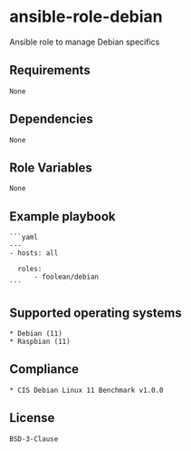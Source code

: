 # ansible-role-debian

Ansible role to manage Debian specifics


## Requirements

    None


## Dependencies

    None


## Role Variables

    None


## Example playbook

    ```yaml
    ---
    - hosts: all

      roles:
          - foolean/debian
    ```


## Supported operating systems

    * Debian (11)
    * Raspbian (11)


## Compliance

    * CIS Debian Linux 11 Benchmark v1.0.0


## License

    BSD-3-Clause
